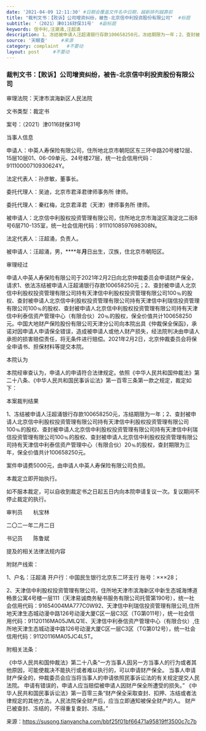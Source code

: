 ```yaml
---
date: '2021-04-09 12:11:30' #日期会覆盖文件名中日期，越新排列越靠前
title: "裁判文书：【败诉】公司增资纠纷，被告-北京信中利投资股份有限公司"  #标题
subtitle: '（2021）津0116财保31号'  #副标题
keywords: 信中利,汪潮涌,汪超涌
description: 1、冻结被申请人汪超涌银行存款100658250元，冻结期限为一年；2、查封被申请人北京信中利股权投资管理有限公司持有天津信中利股权投资管理有限公司100﹪的股权、查封被申请人北京信中利股权投资管理有限公司持有天津信中利瑞信投资管理有限公司100﹪的股权、查封被申请人北京信中利股权投资管理有限公司持有天津信中利泰信资产管理中心（有限合伙）20﹪的股权，查封期限为三年，保全价值共计100658250元。 案件申请费5000元，由申请人中英人寿保险有限公司负担。 本裁定立即开始执行。 如不服本裁定，可以自收到裁定书之日起五日内向本院申请复议一次。复议期间不停止裁定的执行。
source: '天眼查'     #来源
category: complaint   #不要动
layout: post     #不要动
---
```


### 裁判文书：【败诉】公司增资纠纷，被告-北京信中利投资股份有限公司

审理法院：天津市滨海新区人民法院

文书类型：裁定书

案号：（2021）津0116财保31号

当事人信息

申请人：中英人寿保险有限公司，住所地北京市朝阳区东三环中路20号楼12层、15层10层01、06-09单元、24号楼27层，统一社会信用代码：91110000710930624Y。

法定代表人：孙彦敏，董事长。

委托代理人：吴迪，北京市君泽君律师事务所 律师。

委托代理人：秦红梅，北京君泽君（天津）律师事务所 律师。

被申请人：北京信中利股权投资管理有限公司，住所地北京市海淀区海淀北二街8号6层710-135室，统一社会信用代码：91110108597698308N。

法定代表人：汪超涌，负责人。

被申请人：汪超涌，男，****年**月**日出生，汉族，住北京市朝阳区。

审理经过

申请人中英人寿保险有限公司于2021年2月2日向北京仲裁委员会申请财产保全，请求1、依法冻结被申请人汪超涌银行存款100658250元；2、查封被申请人北京信中利股权投资管理有限公司持有天津信中利股权投资管理有限公司100﹪的股权、查封被申请人北京信中利股权投资管理有限公司持有天津信中利瑞信投资管理有限公司100﹪的股权、查封被申请人北京信中利股权投资管理有限公司持有天津信中利泰信资产管理中心（有限合伙）20﹪的股权，保全价值共计100658250元。中国大地财产保险股份有限公司天津分公司向本院出具《仲裁保全保函》，承诺对因申请人申请保全错误，造成被申请人或他人财产损失，经法院判决由申请人承担的损害赔偿责任，将无条件进行赔偿。2021年2月2日，北京仲裁委员会将保全申请书、担保材料等提交本院。

本院认为

本院经审查认为，申请人的申请符合法律规定。依照《中华人民共和国仲裁法》第二十八条、《中华人民共和国民事诉讼法》第一百零三条第一款之规定，裁定如下：

本案裁判结果

1、冻结被申请人汪超涌银行存款100658250元，冻结期限为一年；2、查封被申请人北京信中利股权投资管理有限公司持有天津信中利股权投资管理有限公司100﹪的股权、查封被申请人北京信中利股权投资管理有限公司持有天津信中利瑞信投资管理有限公司100﹪的股权、查封被申请人北京信中利股权投资管理有限公司持有天津信中利泰信资产管理中心（有限合伙）20﹪的股权，查封期限为三年，保全价值共计100658250元。

案件申请费5000元，由申请人中英人寿保险有限公司负担。

本裁定立即开始执行。

如不服本裁定，可以自收到裁定书之日起五日内向本院申请复议一次。复议期间不停止裁定的执行。

审判员　　杭宝林

二〇二一年二月二日

书记员　　陈鲁斌

提及的相关法律法规内容

附财产线索：

1、户名：汪超涌
开户行：中国民生银行北京东二环支行
账号：×××28；

2、天津信中利股权投资管理有限公司，住所地天津市滨海新区中新生态城海博道畅景公寓4号楼一层111（天津易诚商务秘书服务有限公司托管第190号），统一社会信用代码：91654004MA777C0W92、天津信中利瑞信投资管理有限公司,住所地天津生态城动漫中路126号动漫大厦C区一层C3区（TG第011号），统一社会信用代码：91120116MA05JMLQ1E、天津信中利泰信资产管理中心（有限合伙）,住所地天津生态城动漫中路126号动漫大厦C区一层C3区（TG第012号），统一社会信用代码：91120116MA05JC4L5T。

附相关法条：

《中华人民共和国仲裁法》第二十八条“一方当事人因另一方当事人的行为或者其他原因，可能使裁决不能执行或者难以执行的，可以申请财产保全。
当事人申请财产保全的，仲裁委员会应当将当事人的申请依照民事诉讼法的有关规定提交人民法院。
申请有错误的，申请人应当赔偿被申请人因财产保全所遭受的损失。”
《中华人民共和国民事诉讼法》第一百零三条“财产保全采取查封、扣押、冻结或者法律规定的其他方法。人民法院保全财产后，应当立即通知被保全财产的人。
财产已被查封、冻结的，不得重复查封、冻结。”

来源：https://susong.tianyancha.com/bbf25f01bf66471a95819ff3500c7c7b
